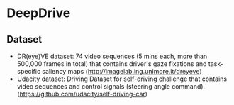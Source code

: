 # DeepDrive

## Dataset
* DR(eye)VE dataset: 74 video sequences (5 mins each, more than 500,000 frames in total) that contains driver's gaze fixations and task-specific saliency maps (http://imagelab.ing.unimore.it/dreyeve)
* Udacity dataset: Driving Dataset for self-driving challenge that contains video sequences and control signals (steering angle command). (https://github.com/udacity/self-driving-car)
